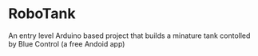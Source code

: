 # RoboTank
An entry level Arduino based project that builds a minature tank contolled by Blue Control (a free Andoid app)
